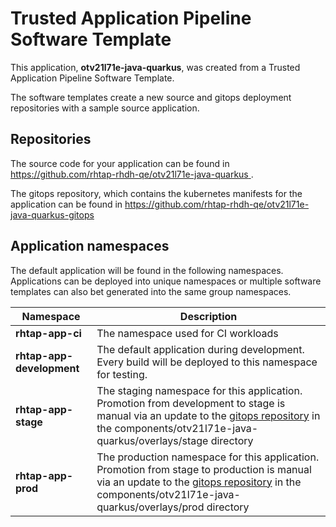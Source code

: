 # Trusted Application Pipeline Software Template

This application, **otv21l71e-java-quarkus**, was created from a Trusted Application Pipeline Software Template.

The software templates create a new source and gitops deployment repositories with a sample source application. 

## Repositories

The source code for your application can be found in [https://github.com/rhtap-rhdh-qe/otv21l71e-java-quarkus ](https://github.com/rhtap-rhdh-qe/otv21l71e-java-quarkus ).
 
The gitops repository, which contains the kubernetes manifests for the application can be found in 
[https://github.com/rhtap-rhdh-qe/otv21l71e-java-quarkus-gitops ](https://github.com/rhtap-rhdh-qe/otv21l71e-java-quarkus-gitops ) 

## Application namespaces 

The default application will be found in the following namespaces. Applications can be deployed into unique namespaces or multiple software templates can also bet generated into the same group namespaces.  

|  Namespace   |  Description   |  
| -------- | -------- |
| **rhtap-app-ci** | The namespace used for CI workloads |
| **rhtap-app-development** | The default application during development. Every build will be deployed to this namespace for testing. |
| **rhtap-app-stage** | The staging namespace for this application. Promotion from development to stage is manual via an update to the [gitops repository](https://github.com/rhtap-rhdh-qe/otv21l71e-java-quarkus-gitops ) in the components/otv21l71e-java-quarkus/overlays/stage directory |
| **rhtap-app-prod** | The production namespace for this application. Promotion from stage to production is manual via an update to the [gitops repository](https://github.com/rhtap-rhdh-qe/otv21l71e-java-quarkus-gitops ) in the components/otv21l71e-java-quarkus/overlays/prod directory |